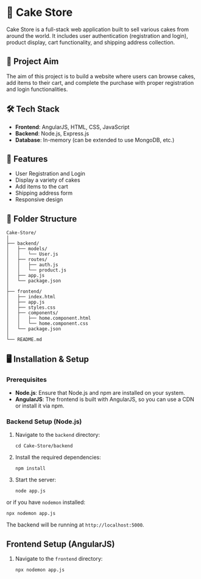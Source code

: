 # 🍰 Cake Store

Cake Store is a full-stack web application built to sell various cakes from around the world. It includes user authentication (registration and login), product display, cart functionality, and shipping address collection.

## 🎯 Project Aim

The aim of this project is to build a website where users can browse cakes, add items to their cart, and complete the purchase with proper registration and login functionalities.

## 🛠 Tech Stack

- **Frontend**: AngularJS, HTML, CSS, JavaScript
- **Backend**: Node.js, Express.js
- **Database**: In-memory (can be extended to use MongoDB, etc.)

## 🚀 Features

- User Registration and Login
- Display a variety of cakes
- Add items to the cart
- Shipping address form
- Responsive design

## 📁 Folder Structure

```
Cake-Store/
│
├── backend/
│   ├── models/
│   │   └── User.js
│   ├── routes/
│   │   ├── auth.js
│   │   └── product.js
│   ├── app.js
│   └── package.json
│
├── frontend/
│   ├── index.html
│   ├── app.js
│   ├── styles.css
│   ├── components/
│   │   ├── home.component.html
│   │   └── home.component.css
│   └── package.json
│
└── README.md
```

## 🖥️ Installation & Setup

### Prerequisites

- **Node.js**: Ensure that Node.js and npm are installed on your system.
- **AngularJS**: The frontend is built with AngularJS, so you can use a CDN or install it via npm.

### Backend Setup (Node.js)

1. Navigate to the `backend` directory:

   ```
   cd Cake-Store/backend
   ```

2. Install the required dependencies:

   ```
   npm install
   ```

3. Start the server:

   ```
   node app.js
   ```

or if you have ```nodemon``` installed:

```
npx nodemon app.js
```

The backend will be running at ```http://localhost:5000```.

## Frontend Setup (AngularJS)

1. Navigate to the ```frontend``` directory:

   ```
   npx nodemon app.js
   ```

